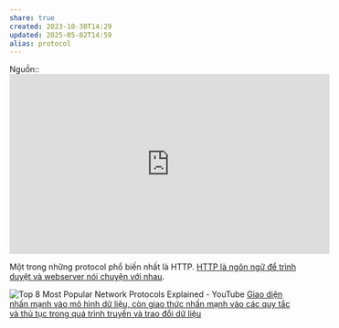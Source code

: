 ```yaml
---
share: true
created: 2023-10-30T14:29
updated: 2025-05-02T14:59
alias: protocol
---
```

Nguồn:: <iframe width="560" height="315" src="https://www.youtube.com/embed/watch?v=d-zn-wv4Di8" title="YouTube video player" frameborder="0" allow="accelerometer; autoplay; clipboard-write; encrypted-media; gyroscope; picture-in-picture; web-share" referrerpolicy="strict-origin-when-cross-origin" allowfullscreen></iframe>

Một trong những protocol phổ biến nhất là HTTP. [HTTP là ngôn ngữ để trình duyệt và webserver nói chuyện với nhau](./HTTP/HTTP%20l%C3%A0%20ng%C3%B4n%20ng%E1%BB%AF%20%C4%91%E1%BB%83%20tr%C3%ACnh%20duy%E1%BB%87t%20v%C3%A0%20webserver%20n%C3%B3i%20chuy%E1%BB%87n%20v%E1%BB%9Bi%20nhau.md).

![Top 8 Most Popular Network Protocols Explained - YouTube](https://www.youtube.com/watch?v=P6SZLcGE4us)
[Giao diện nhấn mạnh vào mô hình dữ liệu, còn giao thức nhấn mạnh vào các quy tắc và thủ tục trong quá trình truyền và trao đổi dữ liệu](../../%E2%9C%8D%EF%B8%8FL%E1%BA%ADp%20tr%C3%ACnh/Kh%C3%A1i%20ni%E1%BB%87m%20c%C6%A1%20b%E1%BA%A3n%20v%C3%A0%20nguy%C3%AAn%20l%C3%BD%20l%E1%BA%ADp%20tr%C3%ACnh/Nguy%C3%AAn%20l%C3%BD/Giao%20di%E1%BB%87n,%20giao%20th%E1%BB%A9c/Giao%20di%E1%BB%87n%20nh%E1%BA%A5n%20m%E1%BA%A1nh%20v%C3%A0o%20m%C3%B4%20h%C3%ACnh%20d%E1%BB%AF%20li%E1%BB%87u,%20c%C3%B2n%20giao%20th%E1%BB%A9c%20nh%E1%BA%A5n%20m%E1%BA%A1nh%20v%C3%A0o%20c%C3%A1c%20quy%20t%E1%BA%AFc%20v%C3%A0%20th%E1%BB%A7%20t%E1%BB%A5c%20trong%20qu%C3%A1%20tr%C3%ACnh%20truy%E1%BB%81n%20v%C3%A0%20trao%20%C4%91%E1%BB%95i%20d%E1%BB%AF%20li%E1%BB%87u.md)

